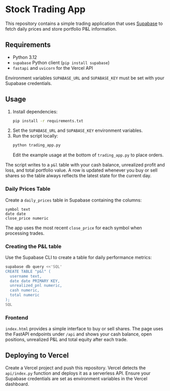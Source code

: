 # Stock Trading App

This repository contains a simple trading application that uses [Supabase](https://supabase.com/) to fetch daily prices and store portfolio P&L information.

## Requirements
- Python 3.12
- `supabase` Python client (`pip install supabase`)
- `fastapi` and `uvicorn` for the Vercel API

Environment variables `SUPABASE_URL` and `SUPABASE_KEY` must be set with your Supabase credentials.

## Usage
1. Install dependencies:
   ```bash
   pip install -r requirements.txt
   ```
2. Set the `SUPABASE_URL` and `SUPABASE_KEY` environment variables.
3. Run the script locally:
   ```bash
   python trading_app.py
   ```
   Edit the example usage at the bottom of `trading_app.py` to place orders.

The script writes to a `p&l` table with your cash balance, unrealized profit and loss, and total portfolio value.  A row is updated whenever you buy or sell shares so the table always reflects the latest state for the current day.

### Daily Prices Table

Create a `daily_prices` table in Supabase containing the columns:

```
symbol text
date date
close_price numeric
```

The app uses the most recent `close_price` for each symbol when processing trades.

### Creating the P&L table

Use the Supabase CLI to create a table for daily performance metrics:

```bash
supabase db query <<'SQL'
CREATE TABLE "p&l" (
  username text,
  date date PRIMARY KEY,
  unrealized_pnl numeric,
  cash numeric,
  total numeric
);
SQL
```

### Frontend

`index.html` provides a simple interface to buy or sell shares. The page uses the FastAPI endpoints under `/api` and shows your cash balance, open positions, unrealized P&L and total equity after each trade.

## Deploying to Vercel

Create a Vercel project and push this repository. Vercel detects the `api/index.py` function and deploys it as a serverless API. Ensure your Supabase credentials are set as environment variables in the Vercel dashboard.
